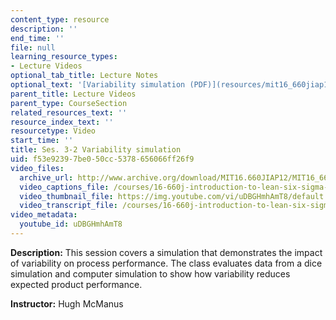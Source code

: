 ```yaml
---
content_type: resource
description: ''
end_time: ''
file: null
learning_resource_types:
- Lecture Videos
optional_tab_title: Lecture Notes
optional_text: '[Variability simulation (PDF)](resources/mit16_660jiap12_3-2)'
parent_title: Lecture Videos
parent_type: CourseSection
related_resources_text: ''
resource_index_text: ''
resourcetype: Video
start_time: ''
title: Ses. 3-2 Variability simulation
uid: f53e9239-7be0-50cc-5378-656066ff26f9
video_files:
  archive_url: http://www.archive.org/download/MIT16.660JIAP12/MIT16_660JIAP12_ses3-2_300k.mp4
  video_captions_file: /courses/16-660j-introduction-to-lean-six-sigma-methods-january-iap-2012/e41718d396da567db2a405f5c96b7f53_uDBGHmhAmT8.vtt
  video_thumbnail_file: https://img.youtube.com/vi/uDBGHmhAmT8/default.jpg
  video_transcript_file: /courses/16-660j-introduction-to-lean-six-sigma-methods-january-iap-2012/e6169e8bd3f403102919ded37fcae02e_uDBGHmhAmT8.pdf
video_metadata:
  youtube_id: uDBGHmhAmT8
---
```


**Description:** This session covers a simulation that demonstrates the impact of variability on process performance. The class evaluates data from a dice simulation and computer simulation to show how variability reduces expected product performance.

**Instructor:** Hugh McManus
